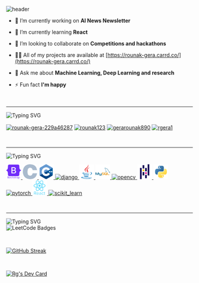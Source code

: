 
<!--
**rounak890/rounak890** is a ✨ _special_ ✨ repository because its `README.md` (this file) appears on your GitHub profile.

Here are some ideas to get you started:

- 🔭 I’m currently working on ...
- 🌱 I’m currently learning ...
- 👯 I’m looking to collaborate on ...
- 🤔 I’m looking for help with ...
- 💬 Ask me about ...
- 📫 How to reach me: ...
- 😄 Pronouns: ...
- ⚡ Fun fact: ...
-->
![header](https://capsule-render.vercel.app/api?type=waving&height=300&color=gradient&text=Hi%20👋,%20I'm%20Rounak%20Gera&desc=A%20Deep%20Learning%20Enthusiast%20from%20India&descAlignY=61&fontAlignY=41)


- 🔭 I’m currently working on **AI News Newsletter**

- 🌱 I’m currently learning **React**

- 👯 I’m looking to collaborate on **Competitions and hackathons**

- 👨‍💻 All of my projects are available at [https://rounak-gera.carrd.co/](https://rounak-gera.carrd.co/)

- 💬 Ask me about **Machine Learning, Deep Learning and research**

- ⚡ Fun fact **I'm happy**
  
<br/><hr/>

![Typing SVG](https://readme-typing-svg.demolab.com?font=Audiowide&size=23&pause=1000&color=7495FF&background=FFF02700&width=435&lines=Connect++with++me%3A)
<p align="left">
<a href="https://linkedin.com/in/rounak-gera-229a46287" target="blank"><img align="center" src="https://raw.githubusercontent.com/rahuldkjain/github-profile-readme-generator/master/src/images/icons/Social/linked-in-alt.svg" alt="rounak-gera-229a46287" height="30" width="40" /></a>
<a href="https://kaggle.com/rounak123" target="blank"><img align="center" src="https://raw.githubusercontent.com/rahuldkjain/github-profile-readme-generator/master/src/images/icons/Social/kaggle.svg" alt="rounak123" height="30" width="40" /></a>
<a href="https://www.hackerrank.com/gerarounak890" target="blank"><img align="center" src="https://raw.githubusercontent.com/rahuldkjain/github-profile-readme-generator/master/src/images/icons/Social/hackerrank.svg" alt="gerarounak890" height="30" width="40" /></a>
<a href="https://www.leetcode.com/rgera1" target="blank"><img align="center" src="https://raw.githubusercontent.com/rahuldkjain/github-profile-readme-generator/master/src/images/icons/Social/leet-code.svg" alt="rgera1" height="30" width="40" /></a>
</p>

<br/><hr/>

![Typing SVG](https://readme-typing-svg.demolab.com?font=Audiowide&size=23&pause=1000&color=7495FF&background=FFF02700&width=435&lines=Languages+and+Tools%3A)
<p align="left">
<a href="https://getbootstrap.com" target="_blank" rel="noreferrer"> <img src="https://raw.githubusercontent.com/devicons/devicon/master/icons/bootstrap/bootstrap-plain-wordmark.svg" alt="bootstrap" width="40" height="40"/> </a> <a href="https://www.cprogramming.com/" target="_blank" rel="noreferrer"> <img src="https://raw.githubusercontent.com/devicons/devicon/master/icons/c/c-original.svg" alt="c" width="40" height="40"/> </a> <a href="https://www.w3schools.com/cpp/" target="_blank" rel="noreferrer"> <img src="https://raw.githubusercontent.com/devicons/devicon/master/icons/cplusplus/cplusplus-original.svg" alt="cplusplus" width="40" height="40"/> </a> <a href="https://www.djangoproject.com/" target="_blank" rel="noreferrer"> <img src="https://cdn.worldvectorlogo.com/logos/django.svg" alt="django" width="40" height="40"/> </a> <a href="https://www.java.com" target="_blank" rel="noreferrer"> <img src="https://raw.githubusercontent.com/devicons/devicon/master/icons/java/java-original.svg" alt="java" width="40" height="40"/> </a> <a href="https://www.mysql.com/" target="_blank" rel="noreferrer"> <img src="https://raw.githubusercontent.com/devicons/devicon/master/icons/mysql/mysql-original-wordmark.svg" alt="mysql" width="40" height="40"/> </a> <a href="https://opencv.org/" target="_blank" rel="noreferrer"> <img src="https://www.vectorlogo.zone/logos/opencv/opencv-icon.svg" alt="opencv" width="40" height="40"/> </a> <a href="https://pandas.pydata.org/" target="_blank" rel="noreferrer"> <img src="https://raw.githubusercontent.com/devicons/devicon/2ae2a900d2f041da66e950e4d48052658d850630/icons/pandas/pandas-original.svg" alt="pandas" width="40" height="40"/> </a> <a href="https://www.python.org" target="_blank" rel="noreferrer"> <img src="https://raw.githubusercontent.com/devicons/devicon/master/icons/python/python-original.svg" alt="python" width="40" height="40"/> </a> <a href="https://pytorch.org/" target="_blank" rel="noreferrer"> <img src="https://www.vectorlogo.zone/logos/pytorch/pytorch-icon.svg" alt="pytorch" width="40" height="40"/> </a> <a href="https://reactjs.org/" target="_blank" rel="noreferrer"> <img src="https://raw.githubusercontent.com/devicons/devicon/master/icons/react/react-original-wordmark.svg" alt="react" width="40" height="40"/> </a> <a href="https://scikit-learn.org/" target="_blank" rel="noreferrer"> <img src="https://upload.wikimedia.org/wikipedia/commons/0/05/Scikit_learn_logo_small.svg" alt="scikit_learn" width="40" height="40"/> </a> </p>

<br/>

<hr/>

![Typing SVG](https://readme-typing-svg.demolab.com?font=Audiowide&size=23&pause=1000&color=7495FF&background=FFF02700&width=435&lines=LeetCode+Badges%3A)
<br/>
<img src="https://leetcode-badge-showcase.vercel.app/api?username=rgera1&theme=dark&border=border&animated=true" alt="LeetCode Badges" />

<br/>

[![GitHub Streak](https://streak-stats.demolab.com?user=rounak890&theme=tokyonight-duo)](https://git.io/streak-stats)

<br/>

<a href="https://app.daily.dev/rgera1"><img src="https://api.daily.dev/devcards/v2/r5yWq2ysvXSNrw0BoLtvp.png?r=94r&type=wide" width="652" alt="Rg's Dev Card"/></a>

